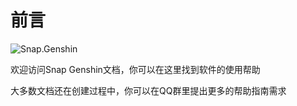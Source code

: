 # 前言

![Snap.Genshin](https://socialify.git.ci/DGP-Studio/Snap.Genshin/image?description=1&font=Inter&forks=1&language=1&logo=https%3A%2F%2Fgithub.com%2FDGP-Studio%2FSnap.Genshin%2Fblob%2Fmain%2FDesign%2FSGLogo.png%3Fraw%3Dtrue&pattern=Signal&stargazers=1&theme=Dark)

欢迎访问Snap Genshin文档，你可以在这里找到软件的使用帮助

大多数文档还在创建过程中，你可以在QQ群里提出更多的帮助指南需求
